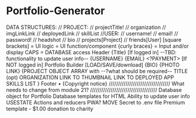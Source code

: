 # Portfolio-Generator
DATA STRUCTURES:
// PROJECT:
//  projectTitle!
//  organization
//  imgLinkLink
//  deployedLink
//  skillList
//USER:
// username!
// email!
// password!
// headshot
// bio
// projects[Project]
// friends[User]
[square brackets] = UI logic
<angle brackets>  = UI function/component
{curly braces} = Input and/or display
CAPS = DATABASE access
Header
  {Title}
    [If logged in]
      <USER-INFO LINK>
      --TBD: functionality to update user info--
        {USERNAME} <CHANGE-USERNAME>
        {EMAIL} <CHANGE-EMAIL>
        <?PAYMENT>
        <Logout link>
    [If NOT logged in]
      <login link>
        <LOGIN USER FORM>
      <signup link>
      <CREATE-USER-FORM>
Portfolio Builder
  <PREFERENCE settings>
  [LOAD/SAVE/download]
  {BIO}
  {PHOTO LINK}
  {PROJECT OBJECT ARRAY with
    --?what should be required--
    TITLE
    (opt) ORGANIZATION
    LINK TO THUMBNAIL
    LINK TO DEPLOYED APP
    SKILLS LIST
    }
Footer
• {Copyright notice}
/////////////////////////////////
What needs to change from module 21?
////////////////////////////////////
Database object for Portfolio
Database templates for HTML
Ability to update user info
USESTATE Actions and reducers
PWA?
MOVE Secret to .env file
Premium template - $1.00 donation to charity